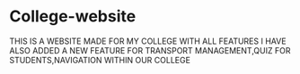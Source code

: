 # College-website
 THIS IS A WEBSITE MADE FOR MY COLLEGE WITH ALL FEATURES
 I HAVE ALSO ADDED A NEW FEATURE FOR TRANSPORT MANAGEMENT,QUIZ FOR STUDENTS,NAVIGATION WITHIN OUR COLLEGE

